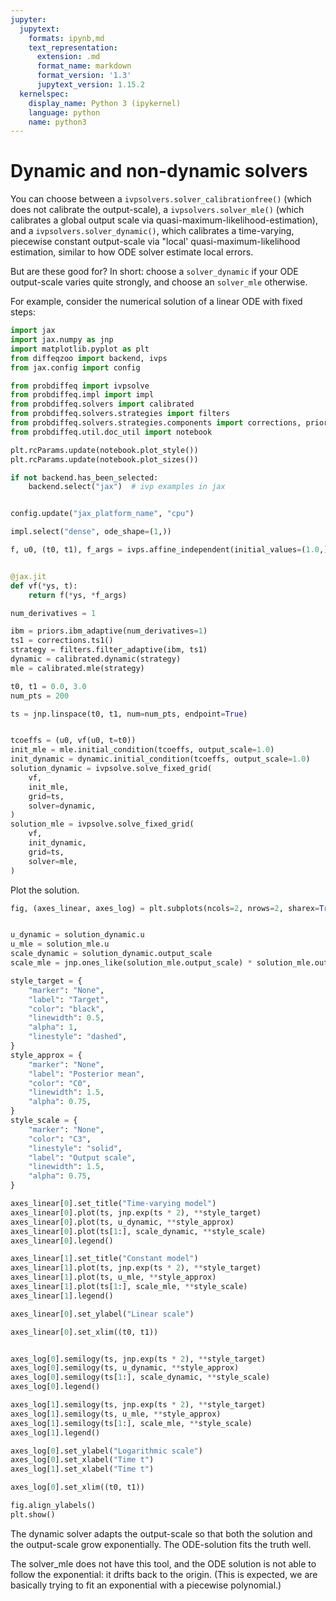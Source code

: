 ```yaml
---
jupyter:
  jupytext:
    formats: ipynb,md
    text_representation:
      extension: .md
      format_name: markdown
      format_version: '1.3'
      jupytext_version: 1.15.2
  kernelspec:
    display_name: Python 3 (ipykernel)
    language: python
    name: python3
---
```


# Dynamic and non-dynamic solvers

You can choose between a `ivpsolvers.solver_calibrationfree()` (which does not calibrate the output-scale), a `ivpsolvers.solver_mle()` (which calibrates a global output scale via quasi-maximum-likelihood-estimation), and a `ivpsolvers.solver_dynamic()`, which calibrates a time-varying, piecewise constant output-scale via "local' quasi-maximum-likelihood estimation, similar to how ODE solver estimate local errors.

But are these good for?
In short: choose a `solver_dynamic` if your ODE output-scale varies quite strongly, and choose an `solver_mle` otherwise.

For example, consider the numerical solution of a linear ODE with fixed steps:

```python
import jax
import jax.numpy as jnp
import matplotlib.pyplot as plt
from diffeqzoo import backend, ivps
from jax.config import config

from probdiffeq import ivpsolve
from probdiffeq.impl import impl
from probdiffeq.solvers import calibrated
from probdiffeq.solvers.strategies import filters
from probdiffeq.solvers.strategies.components import corrections, priors
from probdiffeq.util.doc_util import notebook
```

```python
plt.rcParams.update(notebook.plot_style())
plt.rcParams.update(notebook.plot_sizes())
```

```python
if not backend.has_been_selected:
    backend.select("jax")  # ivp examples in jax


config.update("jax_platform_name", "cpu")
```

```python
impl.select("dense", ode_shape=(1,))
```

```python
f, u0, (t0, t1), f_args = ivps.affine_independent(initial_values=(1.0,), a=2.0)


@jax.jit
def vf(*ys, t):
    return f(*ys, *f_args)
```

```python
num_derivatives = 1

ibm = priors.ibm_adaptive(num_derivatives=1)
ts1 = corrections.ts1()
strategy = filters.filter_adaptive(ibm, ts1)
dynamic = calibrated.dynamic(strategy)
mle = calibrated.mle(strategy)
```

```python
t0, t1 = 0.0, 3.0
num_pts = 200

ts = jnp.linspace(t0, t1, num=num_pts, endpoint=True)


tcoeffs = (u0, vf(u0, t=t0))
init_mle = mle.initial_condition(tcoeffs, output_scale=1.0)
init_dynamic = dynamic.initial_condition(tcoeffs, output_scale=1.0)
solution_dynamic = ivpsolve.solve_fixed_grid(
    vf,
    init_mle,
    grid=ts,
    solver=dynamic,
)
solution_mle = ivpsolve.solve_fixed_grid(
    vf,
    init_dynamic,
    grid=ts,
    solver=mle,
)
```

Plot the solution.

```python
fig, (axes_linear, axes_log) = plt.subplots(ncols=2, nrows=2, sharex=True, sharey="row")


u_dynamic = solution_dynamic.u
u_mle = solution_mle.u
scale_dynamic = solution_dynamic.output_scale
scale_mle = jnp.ones_like(solution_mle.output_scale) * solution_mle.output_scale[-1]

style_target = {
    "marker": "None",
    "label": "Target",
    "color": "black",
    "linewidth": 0.5,
    "alpha": 1,
    "linestyle": "dashed",
}
style_approx = {
    "marker": "None",
    "label": "Posterior mean",
    "color": "C0",
    "linewidth": 1.5,
    "alpha": 0.75,
}
style_scale = {
    "marker": "None",
    "color": "C3",
    "linestyle": "solid",
    "label": "Output scale",
    "linewidth": 1.5,
    "alpha": 0.75,
}

axes_linear[0].set_title("Time-varying model")
axes_linear[0].plot(ts, jnp.exp(ts * 2), **style_target)
axes_linear[0].plot(ts, u_dynamic, **style_approx)
axes_linear[0].plot(ts[1:], scale_dynamic, **style_scale)
axes_linear[0].legend()

axes_linear[1].set_title("Constant model")
axes_linear[1].plot(ts, jnp.exp(ts * 2), **style_target)
axes_linear[1].plot(ts, u_mle, **style_approx)
axes_linear[1].plot(ts[1:], scale_mle, **style_scale)
axes_linear[1].legend()

axes_linear[0].set_ylabel("Linear scale")

axes_linear[0].set_xlim((t0, t1))


axes_log[0].semilogy(ts, jnp.exp(ts * 2), **style_target)
axes_log[0].semilogy(ts, u_dynamic, **style_approx)
axes_log[0].semilogy(ts[1:], scale_dynamic, **style_scale)
axes_log[0].legend()

axes_log[1].semilogy(ts, jnp.exp(ts * 2), **style_target)
axes_log[1].semilogy(ts, u_mle, **style_approx)
axes_log[1].semilogy(ts[1:], scale_mle, **style_scale)
axes_log[1].legend()

axes_log[0].set_ylabel("Logarithmic scale")
axes_log[0].set_xlabel("Time t")
axes_log[1].set_xlabel("Time t")

axes_log[0].set_xlim((t0, t1))

fig.align_ylabels()
plt.show()
```

The dynamic solver adapts the output-scale so that both the solution and the output-scale grow exponentially.
The ODE-solution fits the truth well.

The solver_mle does not have this tool, and the ODE solution is not able to follow the exponential: it drifts back to the origin. (This is expected, we are basically trying to fit an exponential with a piecewise polynomial.)
